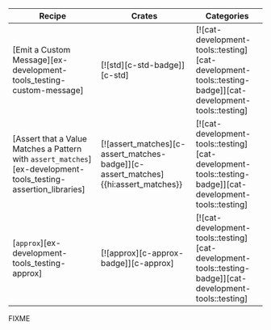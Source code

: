 | Recipe | Crates | Categories |
|--------|--------|------------|
| [Emit a Custom Message][ex-development-tools_testing-custom-message] | [![std][c-std-badge]][c-std] | [![cat-development-tools::testing][cat-development-tools::testing-badge]][cat-development-tools::testing] |
| [Assert that a Value Matches a Pattern with `assert_matches`][ex-development-tools_testing-assertion_libraries] | [![assert_matches][c-assert_matches-badge]][c-assert_matches]{{hi:assert_matches}} | [![cat-development-tools::testing][cat-development-tools::testing-badge]][cat-development-tools::testing] |
| [`approx`][ex-development-tools_testing-approx] | [![approx][c-approx-badge]][c-approx] | [![cat-development-tools::testing][cat-development-tools::testing-badge]][cat-development-tools::testing] |

<div class="hidden">
FIXME
</div>
